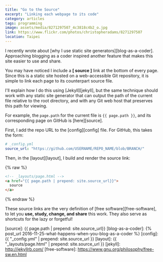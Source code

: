 ```yaml
---
title: "Go to the Source"
excerpt: "Linking each webpage to its code"
category: articles
tags: programming
image: assets/media/8271297507_4c3818c4b2_o.jpg
link: https://www.flickr.com/photos/christopheradams/8271297507
location: Taipei
---
```


I recently wrote about [why I use static site generators][blog-as-a-coder].
Approaching blogging as a coder inspired another feature that makes this site
easier to use and share.

You may have noticed I include a **[ source ]** link at the bottom of every
page.
Since this is a static site hosted on a web-accessible Git repository, it is
simple to link each page to its counterpart source file.

I'll explain how I do this using [Jekyll][jekyll], but the same technique should
work with any static site generator that can output the path of the current file
relative to the root directory, and with any Git web host that preserves this
path for viewing.

For example, the `page.path` for the current file is `{{ page.path }}`, and its
corresponding page on GitHub is [here][source].

First, I add the repo URL to the [config][config] file. For GitHub, this takes
the form:

```yaml
# _config.yml
source_url: "https://github.com/USERNAME/REPO_NAME/blob/BRANCH/"
```

Then, in the [layout][layout], I build and render the source link:

{% raw %}
```html
<!-- _layouts/page.html -->
<a href="{{ page.path | prepend: site.source_url}}">
  source
</a>
```
{% endraw %}

These source links are the very definition of [free software][free-software], to
let you **use, study, change, and share** this work.
They also serve as shortcuts for the lazy or forgetful!

[source]: {{ page.path | prepend: site.source_url}}
[blog-as-a-coder]: {% post_url 2016-11-25-what-happens-when-you-blog-as-a-coder %}
[config]: {{ "_config.yml" | prepend: site.source_url }}
[layout]: {{ "_layouts/page.html" | prepend: site.source_url }}
[jekyll]: http://jekyllrb.com/
[free-software]: https://www.gnu.org/philosophy/free-sw.en.html
